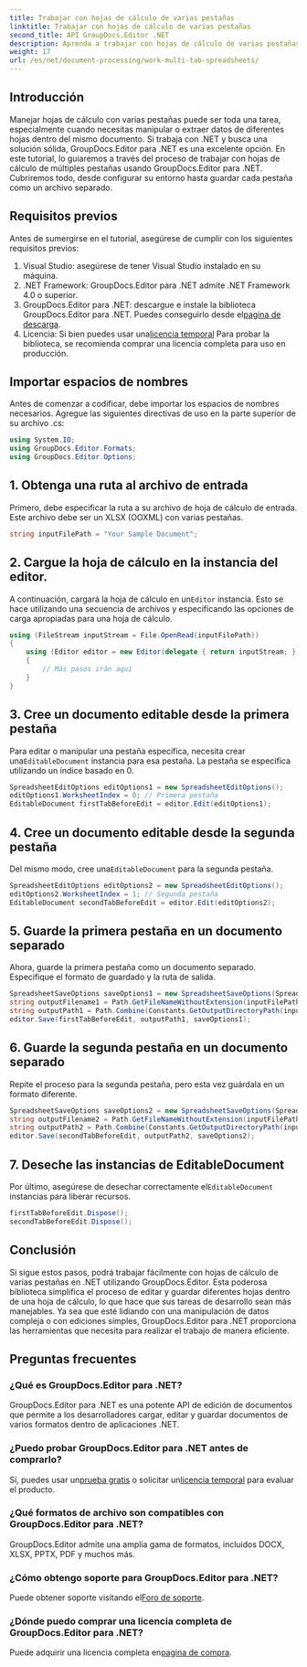 ```yaml
---
title: Trabajar con hojas de cálculo de varias pestañas
linktitle: Trabajar con hojas de cálculo de varias pestañas
second_title: API GroupDocs.Editor .NET
description: Aprenda a trabajar con hojas de cálculo de varias pestañas en .NET usando GroupDocs.Editor. Se incluyen guía paso a paso, ejemplos de código y mejores prácticas.
weight: 17
url: /es/net/document-processing/work-multi-tab-spreadsheets/
---
```

## Introducción
Manejar hojas de cálculo con varias pestañas puede ser toda una tarea, especialmente cuando necesitas manipular o extraer datos de diferentes hojas dentro del mismo documento. Si trabaja con .NET y busca una solución sólida, GroupDocs.Editor para .NET es una excelente opción. En este tutorial, lo guiaremos a través del proceso de trabajar con hojas de cálculo de múltiples pestañas usando GroupDocs.Editor para .NET. Cubriremos todo, desde configurar su entorno hasta guardar cada pestaña como un archivo separado.
## Requisitos previos
Antes de sumergirse en el tutorial, asegúrese de cumplir con los siguientes requisitos previos:
1. Visual Studio: asegúrese de tener Visual Studio instalado en su máquina.
2. .NET Framework: GroupDocs.Editor para .NET admite .NET Framework 4.0 o superior.
3. GroupDocs.Editor para .NET: descargue e instale la biblioteca GroupDocs.Editor para .NET. Puedes conseguirlo desde el[pagina de descarga](https://releases.groupdocs.com/editor/net/).
4.  Licencia: Si bien puedes usar una[licencia temporal](https://purchase.groupdocs.com/temporary-license/) Para probar la biblioteca, se recomienda comprar una licencia completa para uso en producción.
## Importar espacios de nombres
Antes de comenzar a codificar, debe importar los espacios de nombres necesarios. Agregue las siguientes directivas de uso en la parte superior de su archivo .cs:
```csharp
using System.IO;
using GroupDocs.Editor.Formats;
using GroupDocs.Editor.Options;
```
## 1. Obtenga una ruta al archivo de entrada
Primero, debe especificar la ruta a su archivo de hoja de cálculo de entrada. Este archivo debe ser un XLSX (OOXML) con varias pestañas.
```csharp
string inputFilePath = "Your Sample Document";
```
## 2. Cargue la hoja de cálculo en la instancia del editor.
 A continuación, cargará la hoja de cálculo en un`Editor` instancia. Esto se hace utilizando una secuencia de archivos y especificando las opciones de carga apropiadas para una hoja de cálculo.
```csharp
using (FileStream inputStream = File.OpenRead(inputFilePath))
{
    using (Editor editor = new Editor(delegate { return inputStream; }, delegate { return new SpreadsheetLoadOptions(); }))
    {
        // Más pasos irán aquí
    }
}
```
## 3. Cree un documento editable desde la primera pestaña
 Para editar o manipular una pestaña específica, necesita crear una`EditableDocument` instancia para esa pestaña. La pestaña se especifica utilizando un índice basado en 0.
```csharp
SpreadsheetEditOptions editOptions1 = new SpreadsheetEditOptions();
editOptions1.WorksheetIndex = 0; // Primera pestaña
EditableDocument firstTabBeforeEdit = editor.Edit(editOptions1);
```
## 4. Cree un documento editable desde la segunda pestaña
 Del mismo modo, cree una`EditableDocument` para la segunda pestaña.
```csharp
SpreadsheetEditOptions editOptions2 = new SpreadsheetEditOptions();
editOptions2.WorksheetIndex = 1; // Segunda pestaña
EditableDocument secondTabBeforeEdit = editor.Edit(editOptions2);
```
## 5. Guarde la primera pestaña en un documento separado
Ahora, guarde la primera pestaña como un documento separado. Especifique el formato de guardado y la ruta de salida.
```csharp
SpreadsheetSaveOptions saveOptions1 = new SpreadsheetSaveOptions(SpreadsheetFormats.Xlsm);
string outputFilename1 = Path.GetFileNameWithoutExtension(inputFilePath) + "_tab1.xlsm";
string outputPath1 = Path.Combine(Constants.GetOutputDirectoryPath(inputFilePath), outputFilename1);
editor.Save(firstTabBeforeEdit, outputPath1, saveOptions1);
```
## 6. Guarde la segunda pestaña en un documento separado
Repite el proceso para la segunda pestaña, pero esta vez guárdala en un formato diferente.
```csharp
SpreadsheetSaveOptions saveOptions2 = new SpreadsheetSaveOptions(SpreadsheetFormats.Xlsb);
string outputFilename2 = Path.GetFileNameWithoutExtension(inputFilePath) + "_tab2.xlsb";
string outputPath2 = Path.Combine(Constants.GetOutputDirectoryPath(inputFilePath), outputFilename2);
editor.Save(secondTabBeforeEdit, outputPath2, saveOptions2);
```
## 7. Deseche las instancias de EditableDocument
 Por último, asegúrese de desechar correctamente el`EditableDocument` instancias para liberar recursos.
```csharp
firstTabBeforeEdit.Dispose();
secondTabBeforeEdit.Dispose();
```

## Conclusión
Si sigue estos pasos, podrá trabajar fácilmente con hojas de cálculo de varias pestañas en .NET utilizando GroupDocs.Editor. Esta poderosa biblioteca simplifica el proceso de editar y guardar diferentes hojas dentro de una hoja de cálculo, lo que hace que sus tareas de desarrollo sean más manejables. Ya sea que esté lidiando con una manipulación de datos compleja o con ediciones simples, GroupDocs.Editor para .NET proporciona las herramientas que necesita para realizar el trabajo de manera eficiente.
## Preguntas frecuentes
### ¿Qué es GroupDocs.Editor para .NET?
GroupDocs.Editor para .NET es una potente API de edición de documentos que permite a los desarrolladores cargar, editar y guardar documentos de varios formatos dentro de aplicaciones .NET.
### ¿Puedo probar GroupDocs.Editor para .NET antes de comprarlo?
 Sí, puedes usar un[prueba gratis](https://releases.groupdocs.com/) o solicitar un[licencia temporal](https://purchase.groupdocs.com/temporary-license/) para evaluar el producto.
### ¿Qué formatos de archivo son compatibles con GroupDocs.Editor para .NET?
GroupDocs.Editor admite una amplia gama de formatos, incluidos DOCX, XLSX, PPTX, PDF y muchos más.
### ¿Cómo obtengo soporte para GroupDocs.Editor para .NET?
 Puede obtener soporte visitando el[Foro de soporte](https://forum.groupdocs.com/c/editor/20).
### ¿Dónde puedo comprar una licencia completa de GroupDocs.Editor para .NET?
 Puede adquirir una licencia completa en[pagina de compra](https://purchase.groupdocs.com/buy).